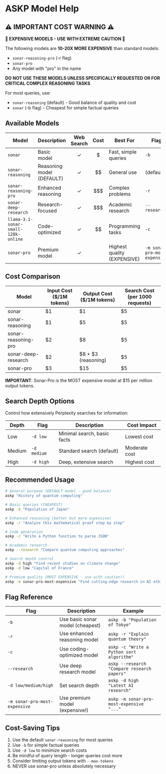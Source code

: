 # ASKP Model Help

## ⚠️ IMPORTANT COST WARNING ⚠️

**🚨 EXPENSIVE MODELS - USE WITH EXTREME CAUTION 🚨**

The following models are **10-20X MORE EXPENSIVE** than standard models:
- `sonar-reasoning-pro` (-r flag)
- `sonar-pro` 
- Any model with "pro" in the name

**DO NOT USE THESE MODELS UNLESS SPECIFICALLY REQUESTED OR FOR CRITICAL COMPLEX REASONING TASKS**

For most queries, use:
- `sonar-reasoning` (default) - Good balance of quality and cost
- `sonar` (-b flag) - Cheapest for simple factual queries

## Available Models

| Model | Description | Web Search | Cost | Best For | Flag |
|-------|-------------|:---------:|:----:|----------|------|
| `sonar` | Basic model | ✓ | $ | Fast, simple queries | `-b` |
| `sonar-reasoning` | Reasoning model (DEFAULT) | ✓ | $$ | General use | (default) |
| `sonar-reasoning-pro` | Enhanced reasoning | ✓ | $$$ | Complex problems | `-r` |
| `sonar-deep-research` | Research-focused | ✓ | $$$ | Academic research | `--research` |
| `llama-3.1-sonar-small-128k-online` | Code-optimized | ✓ | $$ | Programming tasks | `-c` |
| `sonar-pro` | Premium model | ✓ | $$$$ | Highest quality (EXPENSIVE) | `-m sonar-pro-most-expensive` |

## Cost Comparison

| Model | Input Cost ($/1M tokens) | Output Cost ($/1M tokens) | Search Cost (per 1000 requests) |
|-------|--------------------------|----------------------------|--------------------------------|
| sonar | $1 | $1 | $5 |
| sonar-reasoning | $1 | $5 | $5 |
| sonar-reasoning-pro | $2 | $8 | $5 |
| sonar-deep-research | $2 | $8 + $3 (reasoning) | $5 |
| sonar-pro | $3 | $15 | $5 |

**IMPORTANT**: Sonar-Pro is the MOST expensive model at $15 per million output tokens.

## Search Depth Options

Control how extensively Perplexity searches for information:

| Depth | Flag | Description | Cost Impact |
|-------|------|-------------|-------------|
| Low | `-d low` | Minimal search, basic facts | Lowest cost |
| Medium | `-d medium` | Standard search (default) | Moderate cost |
| High | `-d high` | Deep, extensive search | Highest cost |

## Recommended Usage

```bash
# General purpose (DEFAULT model - good balance)
askp "History of quantum computing"

# Basic queries (CHEAPEST)
askp -b "Population of Japan"

# Enhanced reasoning (better but more expensive)
askp -r "Analyze this mathematical proof step by step"

# Code generation
askp -c "Write a Python function to parse JSON"

# Academic research
askp --research "Compare quantum computing approaches"

# Search depth control
askp -d high "Find recent studies on climate change"
askp -d low "Capital of France"

# Premium quality (MOST EXPENSIVE - use with caution!)
askp -m sonar-pro-most-expensive "Find cutting-edge research in AI ethics"
```

## Flag Reference

| Flag | Description | Example |
|------|-------------|---------|
| `-b` | Use basic sonar model (cheapest) | `askp -b "Population of Tokyo"` |
| `-r` | Use enhanced reasoning model | `askp -r "Explain quantum theory"` |
| `-c` | Use coding-optimized model | `askp -c "Write a Python sort algorithm"` |
| `--research` | Use deep research model | `askp --research "Compare research papers"` |
| `-d low/medium/high` | Set search depth | `askp -d high "Latest AI research"` |
| `-m sonar-pro-most-expensive` | Use premium model (expensive!) | `askp -m sonar-pro-most-expensive "..."` |

## Cost-Saving Tips

1. Use the default `sonar-reasoning` for most queries
2. Use `-b` for simple factual queries
3. Use `-d low` to minimize search costs
4. Be mindful of query length - longer queries cost more
5. Consider limiting output tokens with `--max-tokens`
6. NEVER use sonar-pro unless absolutely necessary
